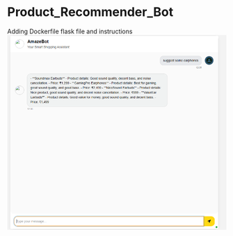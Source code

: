 # Product_Recommender_Bot

Adding Dockerfile
flask file and instructions
![alt text](images/image.png)